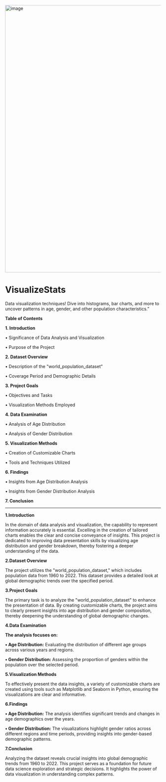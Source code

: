 <img width="863" alt="image" src="https://github.com/Kirthiga-D/VisualizeStats/assets/123620148/bb456957-1093-4c4a-9365-6248de0ceb61">

# VisualizeStats
Data visualization techniques! Dive into histograms, bar charts, and more to uncover patterns in age, gender, and other population characteristics.”



**Table of Contents**

**1.	Introduction**

   • Significance of Data Analysis and Visualization

   • Purpose of the Project

**2.	Dataset Overview**

  • Description of the "world_population_dataset"

  • Coverage Period and Demographic Details

**3.	Project Goals**

  • Objectives and Tasks

  • Visualization Methods Employed

**4.	Data Examination**

  • Analysis of Age Distribution

  • Analysis of Gender Distribution

**5.	Visualization Methods**

  • Creation of Customizable Charts

  • Tools and Techniques Utilized

**6.	Findings**

  • Insights from Age Distribution Analysis

  • Insights from Gender Distribution Analysis

**7.	Conclusion**
________________________________________

**1.Introduction**

In the domain of data analysis and visualization, the capability to represent information accurately is essential. Excelling in the creation of tailored charts enables the clear and concise conveyance of insights. This project is dedicated to improving data presentation skills by visualizing age distribution and gender breakdown, thereby fostering a deeper understanding of the data.

**2.Dataset Overview**

The project utilizes the "world_population_dataset," which includes population data from 1960 to 2022. This dataset provides a detailed look at global demographic trends over the specified period.

**3.Project Goals**

The primary task is to analyze the "world_population_dataset" to enhance the presentation of data. By creating customizable charts, the project aims to clearly present insights into age distribution and gender composition, thereby deepening the understanding of global demographic changes.

**4.Data Examination**

**The analysis focuses on:**

**• Age Distribution:** Evaluating the distribution of different age groups across various years and regions.


**•	Gender Distribution:** Assessing the proportion of genders within the population over the selected period.

**5.Visualization Methods**

To effectively present the data insights, a variety of customizable charts are created using tools such as Matplotlib and Seaborn in Python, ensuring the visualizations are clear and informative.

**6.Findings**

**•	Age Distribution:** The analysis identifies significant trends and changes in age demographics over the years.

**•	Gender Distribution:** The visualizations highlight gender ratios across different regions and time periods, providing insights into gender-based demographic patterns.

**7.Conclusion**

Analyzing the dataset reveals crucial insights into global demographic trends from 1960 to 2022. This project serves as a foundation for future data science exploration and strategic decisions. It highlights the power of data visualization in understanding complex patterns.


